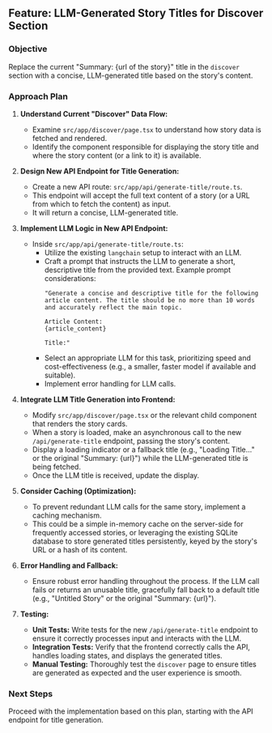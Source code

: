 ## Feature: LLM-Generated Story Titles for Discover Section

### Objective
Replace the current "Summary: {url of the story}" title in the `discover` section with a concise, LLM-generated title based on the story's content.

### Approach Plan

1.  **Understand Current "Discover" Data Flow:**
    *   Examine `src/app/discover/page.tsx` to understand how story data is fetched and rendered.
    *   Identify the component responsible for displaying the story title and where the story content (or a link to it) is available.

2.  **Design New API Endpoint for Title Generation:**
    *   Create a new API route: `src/app/api/generate-title/route.ts`.
    *   This endpoint will accept the full text content of a story (or a URL from which to fetch the content) as input.
    *   It will return a concise, LLM-generated title.

3.  **Implement LLM Logic in New API Endpoint:**
    *   Inside `src/app/api/generate-title/route.ts`:
        *   Utilize the existing `langchain` setup to interact with an LLM.
        *   Craft a prompt that instructs the LLM to generate a short, descriptive title from the provided text. Example prompt considerations:
            ```
            "Generate a concise and descriptive title for the following article content. The title should be no more than 10 words and accurately reflect the main topic.

            Article Content:
            {article_content}

            Title:"
            ```
        *   Select an appropriate LLM for this task, prioritizing speed and cost-effectiveness (e.g., a smaller, faster model if available and suitable).
        *   Implement error handling for LLM calls.

4.  **Integrate LLM Title Generation into Frontend:**
    *   Modify `src/app/discover/page.tsx` or the relevant child component that renders the story cards.
    *   When a story is loaded, make an asynchronous call to the new `/api/generate-title` endpoint, passing the story's content.
    *   Display a loading indicator or a fallback title (e.g., "Loading Title..." or the original "Summary: {url}") while the LLM-generated title is being fetched.
    *   Once the LLM title is received, update the display.

5.  **Consider Caching (Optimization):**
    *   To prevent redundant LLM calls for the same story, implement a caching mechanism.
    *   This could be a simple in-memory cache on the server-side for frequently accessed stories, or leveraging the existing SQLite database to store generated titles persistently, keyed by the story's URL or a hash of its content.

6.  **Error Handling and Fallback:**
    *   Ensure robust error handling throughout the process. If the LLM call fails or returns an unusable title, gracefully fall back to a default title (e.g., "Untitled Story" or the original "Summary: {url}").

7.  **Testing:**
    *   **Unit Tests:** Write tests for the new `/api/generate-title` endpoint to ensure it correctly processes input and interacts with the LLM.
    *   **Integration Tests:** Verify that the frontend correctly calls the API, handles loading states, and displays the generated titles.
    *   **Manual Testing:** Thoroughly test the `discover` page to ensure titles are generated as expected and the user experience is smooth.

### Next Steps
Proceed with the implementation based on this plan, starting with the API endpoint for title generation.